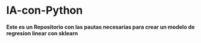 # IA-con-Python
**Este es un Repositorio con las pautas necesarias para crear un modelo de regresion linear con sklearn**
